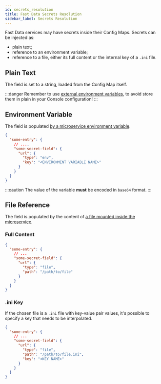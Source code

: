 ```yaml
---
id: secrets_resolution
title: Fast Data Secrets Resolution
sidebar_label: Secrets Resolution
---
```


Fast Data services may have secrets inside their Config Maps. Secrets can be injected as:

- plain text;
- reference to an environment variable;
- reference to a file, either its full content or the internal key of a `.ini` file.

## Plain Text

The field is set to a string, loaded from the Config Map itself.

:::danger
Remember to use [external environment variables](/console/project-configuration/manage-environment-variables/index.md), to avoid store them in plain in your Console configuration!
:::

## Environment Variable

The field is populated [by a microservice environment variable](/development_suite/api-console/api-design/services.md#environment-variable-configuration).

```json
{
  "some-entry": {
    // ...,
    "some-secret-field": {
      "url": {
        "type": "env",
        "key": "<ENVIRONMENT VARIABLE NAME>"
      }
    }
  }
}

```

:::caution
The value of the variable __must__ be encoded in `base64` format.
:::

## File Reference

The field is populated by the content of [a file mounted inside the microservice](/development_suite/api-console/api-design/services.md#configmaps).

### Full Content

```json
{
  "some-entry": {
    // ...
    "some-secret-field": {
      "url": {
        "type": "file",
        "path": "/path/to/file"
      }
    }
  }
}
```

### .ini Key

If the chosen file is a `.ini` file with key-value pair values, it's possible to specify a key that needs to be interpolated.

```json
{
  "some-entry": {
    // ...
    "some-secret-field": {
      "url": {
        "type": "file",
        "path": "/path/to/file.ini",
        "key": "<KEY NAME>"
      }
    }
  }
}
```
